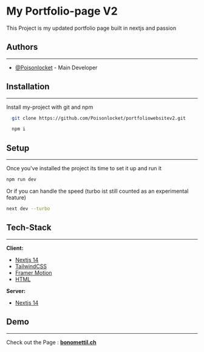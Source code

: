
# My Portfolio-page V2

This Project is my updated portfolio page built in nextjs and passion



## Authors
<hr>

- [@Poisonlocket](https://www.github.com/Poisonlocket) - Main Developer


## Installation
<hr>

Install my-project with git and npm

```bash
  git clone https://github.com/Poisonlocket/portfoliowebsitev2.git
```
```bash
  npm i
```

## Setup
<hr>

Once you've installed the project its time to set it up and run it

```bash
npm run dev
```
Or if you can handle the speed (turbo ist still counted as an experimental feature)
```bash
next dev --turbo
```

## Tech-Stack
<hr>

**Client:**
- [Nextjs 14](https://nextjs.org/blog/next-14)
- [TailwindCSS](https://tailwindcss.com/)
- [Framer Motion](https://www.framer.com/motion/)
- [HTML](https://www.w3schools.com/html/)

**Server:**
- [Nextjs 14](https://nextjs.org/blog/next-14)


## Demo
<hr>

Check out the Page : **[bonomettil.ch](https://bonomettil.ch)**

